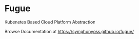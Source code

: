 # Fugue
Kubenetes Based Cloud Platform Abstraction

Browse Documentation at https://symphonyoss.github.io/fugue/
